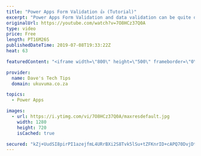 ```yaml
---
title: "Power Apps Form Validation 👍 (Tutorial)"
excerpt: "Power Apps Form Validation and data validation can be quite daunting and it is important to decide where the logic and business rules should be triggered. In this video tutorial we show an easy way to manage validations on an entire Microsoft PowerApps Form before it causes a great big red error on the"
originalUrl: https://youtube.com/watch?v=7O8HCz37Q0A
type: video
price: Free
length: PT16M26S
publishedDateTime: 2019-07-08T19:33:22Z
heat: 63

featuredContent: "<iframe width=\"800\" height=\"500\" frameborder=\"0\" src=\"https://www.youtube.com/embed/7O8HCz37Q0A\" allow=\"accelerometer; autoplay; encrypted-media; gyroscope; picture-in-picture\" allowfullscreen></iframe>"

provider:
  name: Dave's Tech Tips
  domain: ukuvuma.co.za

topics:
  - Power Apps

images:
  - url: https://i.ytimg.com/vi/7O8HCz37Q0A/maxresdefault.jpg
    width: 1280
    height: 720
    isCached: true

secured: "kZj+UudSI8pirPI1azejfmL4URrBXi2S8Tvk5lSu+tZFKnrID+cAPQ70DvjDtkf/sG8wVlvkfV8iGEVgRFZ5UznMKb4x9VpLUgGqWBmf/xbDuyqvb8zNKambzcKFKeEJYkS3Y9bY1g2ERu7UwfReiAkLuw7vpqc5Whe8jfjzgEnJLQYA9n7YPKfpZFiIrZViLIiF4ueR3sK0sJcxLAwVSSO2tFGWW0vFVI5SM7olbKl8ukkglAMwuj6ijSBe+IqHROBAY9M7x97TOSUnnOUFKSp0e+fsTQkrDT2M4KBoE5L74AR8mHUmHzPGMbuK143Aif9nov0skgEWpcjnN461Nk6PPmgto0gPaGDDry3QJtdnjU4gP0GSo9WfsRcH7ihd0zONKosQXWCrrHZONVC48TnZl1t+CKyrxs1feHdtxkU=;nYXjQkwDk8lv0oTqgdWyYA=="
---
```


